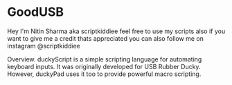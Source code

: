 # GoodUSB

Hey I'm Nitin Sharma aka scriptkiddiee feel free to use my scripts also if you want to give me a credit thats appreciated you can also follow me on instagram @scriptkiddiee

Overview. duckyScript is a simple scripting language for automating keyboard inputs. It was originally developed for USB Rubber Ducky. However, duckyPad uses it too to provide powerful macro scripting.
